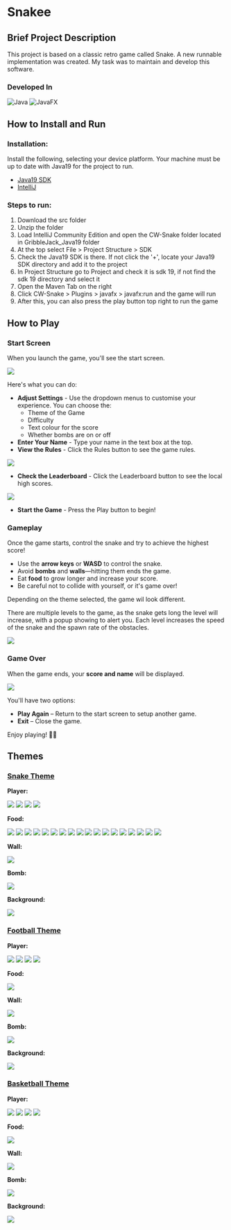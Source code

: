 
# Snakee

## Brief Project Description
This project is based on a classic retro game called Snake. A new runnable implementation was created. My task was to maintain and develop this software.

### Developed In
![Java](https://img.shields.io/badge/java-%23ED8B00.svg?style=for-the-badge&logo=openjdk&logoColor=white)
![JavaFX](https://img.shields.io/badge/javafx-%23FF0000.svg?style=for-the-badge&logo=javafx&logoColor=white)

  

## How to Install and Run

### Installation:
Install the following, selecting your device platform. Your machine must be up to date with Java19 for the project to run.
- [Java19 SDK](https://www.oracle.com/uk/java/technologies/downloads/#jdk19)
- [IntelliJ](https://www.jetbrains.com/idea/download/#section=windows)

### Steps to run:
1. Download the src folder
2. Unzip the folder
3. Load IntelliJ Community Edition and open the CW-Snake folder located in GribbleJack_Java19 folder
4. At the top select File > Project Structure > SDK 
5. Check the Java19 SDK is there. If not click the '+', locate your Java19 SDK directory and add it to the project
6. In Project Structure go to Project and check it is sdk 19, if not find the sdk 19 directory and select it
7. Open the Maven Tab on the right
8. Click CW-Snake > Plugins > javafx > javafx:run and the game will run
9. After this, you can also press the play button top right to run the game

  

## How to Play

### Start Screen
When you launch the game, you'll see the start screen. 

![](screenshots/screens/start_screen.png)

Here's what you can do:
- **Adjust Settings** - Use the dropdown menus to customise your experience. You can choose the:
    - Theme of the Game
    - Difficulty
    - Text colour for the score
    - Whether bombs are on or off
- **Enter Your Name** - Type your name in the text box at the top.
- **View the Rules** - Click the Rules button to see the game rules. 

![](screenshots/screens/rules_screen.png)


- **Check the Leaderboard** - Click the Leaderboard button to see the local high scores. 

![](screenshots/screens/leaderboard_screen.png)


- **Start the Game** - Press the Play button to begin!




### Gameplay
Once the game starts, control the snake and try to achieve the highest score!
- Use the **arrow keys** or **WASD** to control the snake.
- Avoid **bombs** and **walls**—hitting them ends the game.
- Eat **food** to grow longer and increase your score.
- Be careful not to collide with yourself, or it's game over!

Depending on the theme selected, the game wil look different.

There are multiple levels to the game, as the snake gets long the level will increase, with a popup showing to alert you. Each level increases the speed of the snake and the spawn rate of the obstacles.

![](screenshots/screens/play_game_screen.png)


### Game Over
When the game ends, your **score and name** will be displayed.

![](screenshots/screens/end_game_screen.png)

You'll have two options:
- **Play Again** – Return to the start screen to setup another game.
- **Exit** – Close the game.

Enjoy playing! 🚀🐍


## Themes

### [Snake Theme](screenshots/snake)

**Player:**

![](screenshots/snake/snake-body.png)
![](screenshots/snake/snake-body.png) 
![](screenshots/snake/snake-body.png) 
![](screenshots/snake/snake-head-right.png) 

**Food:**

![](screenshots/snake/food-apple.png)
![](screenshots/snake/food-banana.png)
![](screenshots/snake/food-blueberry.png)
![](screenshots/snake/food-cherry.png)
![](screenshots/snake/food-durian.png)
![](screenshots/snake/food-grape.png)
![](screenshots/snake/food-grapefruit.png)
![](screenshots/snake/food-kiwi.png)
![](screenshots/snake/food-lemon.png)
![](screenshots/snake/food-litchi.png)
![](screenshots/snake/food-mango.png)
![](screenshots/snake/food-orange.png)
![](screenshots/snake/food-peach.png)
![](screenshots/snake/food-pear.png)
![](screenshots/snake/food-pineapple.png)
![](screenshots/snake/food-pitaya.png)
![](screenshots/snake/food-strawberry.png)
![](screenshots/snake/food-watermelon.png)

**Wall:**

![](screenshots/snake/brick-clipart-briks-10.png)

**Bomb:**

![](screenshots/snake/skull_bomb.png)


**Background:**

![](screenshots/snake/UI-background.png)



### [Football Theme](screenshots/football)

**Player:**

![](screenshots/football/ArgShirt.png)
![](screenshots/football/ArgShirt.png)
![](screenshots/football/ArgShirt.png)
![](screenshots/football/head.png)


**Food:**

![](screenshots/football/Football.png)


**Wall:**

![](screenshots/football/yellowcard.png)


**Bomb:**

![](screenshots/football/redcard.png)


**Background:**

![](screenshots/football/footballpitch.png)



### [Basketball Theme](screenshots/basketball)

**Player:**

![](screenshots/basketball/lebroncavsjersey.png)
![](screenshots/basketball/lebroncavsjersey.png)
![](screenshots/basketball/lebroncavsjersey.png)
![](screenshots/basketball/LeBron.png)


**Food:**

![](screenshots/basketball/Basketball.png)


**Wall:**

![](screenshots/basketball/lebroninjured.png)


**Bomb:**

![](screenshots/basketball/MichaelJordan.png)


**Background:**

![](il_680x540.588590119_ftm2.jpg)
